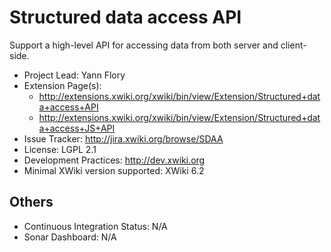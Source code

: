 # Structured data access API

Support a high-level API for accessing data from both server and client-side.

* Project Lead: Yann Flory
* Extension Page(s):
    * http://extensions.xwiki.org/xwiki/bin/view/Extension/Structured+data+access+API
    * http://extensions.xwiki.org/xwiki/bin/view/Extension/Structured+data+access+JS+API
* Issue Tracker: http://jira.xwiki.org/browse/SDAA
* License: LGPL 2.1
* Development Practices: http://dev.xwiki.org
* Minimal XWiki version supported: XWiki 6.2

## Others
* Continuous Integration Status: N/A
* Sonar Dashboard: N/A